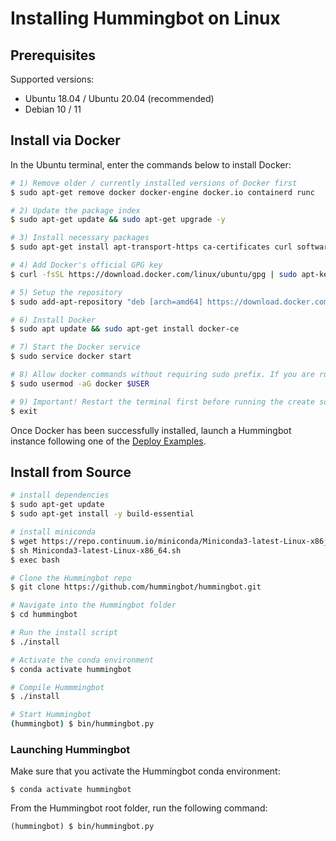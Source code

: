 # Installing Hummingbot on Linux

## Prerequisites

Supported versions: 

 * Ubuntu 18.04 / Ubuntu 20.04 (recommended)
 * Debian 10 / 11

## Install via Docker

In the Ubuntu terminal, enter the commands below to install Docker:

```bash
# 1) Remove older / currently installed versions of Docker first 
$ sudo apt-get remove docker docker-engine docker.io containerd runc

# 2) Update the package index
$ sudo apt-get update && sudo apt-get upgrade -y

# 3) Install necessary packages
$ sudo apt-get install apt-transport-https ca-certificates curl software-properties-common gnupg lsb-release

# 4) Add Docker's official GPG key 
$ curl -fsSL https://download.docker.com/linux/ubuntu/gpg | sudo apt-key add -

# 5) Setup the repository
$ sudo add-apt-repository "deb [arch=amd64] https://download.docker.com/linux/ubuntu  $(lsb_release -cs)  stable"

# 6) Install Docker
$ sudo apt update && sudo apt-get install docker-ce

# 7) Start the Docker service
$ sudo service docker start 

# 8) Allow docker commands without requiring sudo prefix. If you are running as root replace $USER with your username
$ sudo usermod -aG docker $USER

# 9) Important! Restart the terminal first before running the create scripts 
$ exit
```

Once Docker has been successfully installed, launch a Hummingbot instance following one of the [Deploy Examples](/installation/deploy/).

## Install from Source

```bash
# install dependencies
$ sudo apt-get update
$ sudo apt-get install -y build-essential

# install miniconda
$ wget https://repo.continuum.io/miniconda/Miniconda3-latest-Linux-x86_64.sh
$ sh Miniconda3-latest-Linux-x86_64.sh
$ exec bash

# Clone the Hummingbot repo
$ git clone https://github.com/hummingbot/hummingbot.git

# Navigate into the Hummingbot folder
$ cd hummingbot

# Run the install script
$ ./install

# Activate the conda environment
$ conda activate hummingbot

# Compile Hummmingbot
$ ./install

# Start Hummingbot
(hummingbot) $ bin/hummingbot.py
```

### Launching Hummingbot

Make sure that you activate the Hummingbot conda environment:
```
$ conda activate hummingbot
```

From the Hummingbot root folder, run the following command:
```
(hummingbot) $ bin/hummingbot.py
```
